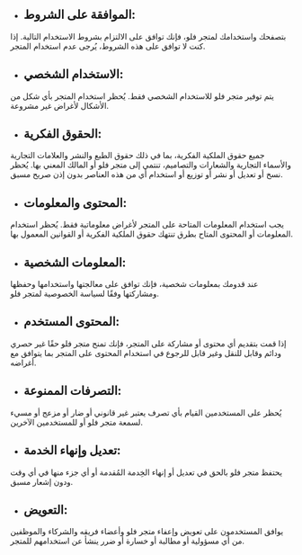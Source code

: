 - ## __الموافقة على الشروط__:
بتصفحك واستخدامك لمتجر فلو، فإنك توافق على الالتزام بشروط الاستخدام التالية. إذا كنت لا توافق على هذه الشروط، يُرجى عدم استخدام المتجر.

- ## __الاستخدام الشخصي__:
يتم توفير متجر فلو للاستخدام الشخصي فقط. يُحظر استخدام المتجر بأي شكل من الأشكال لأغراض غير مشروعة.

- ## __الحقوق الفكرية__:
جميع حقوق الملكية الفكرية، بما في ذلك حقوق الطبع والنشر والعلامات التجارية والأسماء التجارية والشعارات والتصاميم، تنتمي إلى متجر فلو أو المالك المعني بها. يُحظر نسخ أو تعديل أو نشر أو توزيع أو استخدام أي من هذه العناصر بدون إذن صريح مسبق.

- ## __المحتوى والمعلومات__:
يجب استخدام المعلومات المتاحة على المتجر لأغراض معلوماتية فقط. يُحظر استخدام المعلومات أو المحتوى المتاح بطرق تنتهك حقوق الملكية الفكرية أو القوانين المعمول بها.

- ## __المعلومات الشخصية__:
عند قدومك بمعلومات شخصية، فإنك توافق على معالجتها واستخدامها وحفظها ومشاركتها وفقًا لسياسة الخصوصية لمتجر فلو.

- ## __المحتوى المستخدم__:
إذا قمت بتقديم أي محتوى أو مشاركة على المتجر، فإنك تمنح متجر فلو حقًا غير حصري ودائم وقابل للنقل وغير قابل للرجوع في استخدام المحتوى على المتجر بما يتوافق مع أغراضه.

- ## __التصرفات الممنوعة__:
يُحظر على المستخدمين القيام بأي تصرف يعتبر غير قانوني أو ضار أو مزعج أو مسيء لسمعة متجر فلو أو للمستخدمين الآخرين.

- ## __تعديل وإنهاء الخدمة__:
يحتفظ متجر فلو بالحق في تعديل أو إنهاء الخِدمة المُقدمة أو أي جزء منها في أي وقت ودون إشعار مسبق.

- ## __التعويض__:
يوافق المستخدمون على تعويض وإعفاء متجر فلو وأعضاء فريقه والشركاء والموظفين من أي مسؤولية أو مطالبة أو خسارة أو ضرر ينشأ عن استخدامهم للمتجر.
